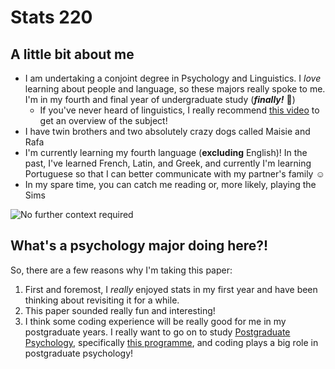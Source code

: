 # Stats 220

## A little bit about me 
* I am undertaking a conjoint degree in Psychology and Linguistics. I *love* learning about people and language, so these majors really spoke to me. I'm in my fourth and final year of undergraduate study (***finally!*** :tada:)
  - If you've never heard of linguistics, I really recommend [this video](https://www.youtube.com/watch?v=3yLXNzDUH58) to get an overview of the subject!
* I have twin brothers and two absolutely crazy dogs called Maisie and Rafa
* I'm currently learning my fourth language (**excluding** English)! In the past, I've learned French, Latin, and Greek, and currently I'm learning Portuguese so that I can better communicate with my partner's family ☺️
* In my spare time, you can catch me reading or, more likely, playing the Sims

![No further context required](https://media.giphy.com/media/wM0IbbTKs2yhXck0sP/giphy.gif?cid=790b76114oxpmm1by5ru2zlniu3bd8xcc9q9esfgl8te75e7&ep=v1_gifs_search&rid=giphy.gif&ct=g)

## What's a psychology major doing here?!
So, there are a few reasons why I'm taking this paper: 
1. First and foremost, I *really* enjoyed stats in my first year and have been thinking about revisiting it for a while.
2. This paper sounded really fun and interesting!
3. I think some coding experience will be really good for me in my postgraduate years. I really want to go on to study [Postgraduate Psychology](https://www.auckland.ac.nz/en/study/study-options/find-a-study-option/psychology/postgraduate.html), specifically [this programme](https://www.auckland.ac.nz/en/study/study-options/find-a-study-option/master-of-behaviour-analysis.html), and coding plays a big role in postgraduate psychology!
